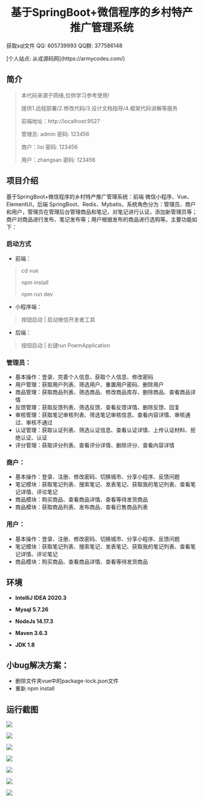 <p><h1 align="center">基于SpringBoot+微信程序的乡村特产推广管理系统</h1></p>

<p> 获取sql文件 QQ: 605739993 QQ群: 377586148 </p>
<p> [个人站点: 从戎源码网](https://armycodes.com/)</p>

## 简介

> 本代码来源于网络,仅供学习参考使用!
>
> 提供1.远程部署/2.修改代码/3.设计文档指导/4.框架代码讲解等服务
>
> 前端地址：http://localhost:9527
>
> 管理员: admin 密码: 123456
>
> 商户：lisi 密码: 123456
>
> 用户：zhangsan 密码: 123456

## 项目介绍

基于SpringBoot+微信程序的乡村特产推广管理系统：前端 微信小程序、Vue、ElementUI，后端 SpringBoot、Redis、Mybatis，系统角色分为：管理员、商户和用户，管理员在管理后台管理商品和笔记，对笔记进行认证，添加新管理员等；商户对商品进行发布、笔记发布等；用户根据发布的商品进行选购等。主要功能如下：

### 启动方式

- 前端：
> cd vue
>
> npm install
>
> npm run dev

- 小程序端：
> 按钮启动 | 启动微信开发者工具

- 后端：
> 按钮启动 | 右键run PoemApplication

### 管理员：

- 基本操作：登录、完善个人信息、获取个人信息、修改密码
- 用户管理：获取用户列表、筛选用户、重置用户密码、删除用户
- 商品管理：获取商品列表、筛选商品、修改商品库存、删除商品、查看商品详情
- 反馈管理：获取反馈列表、筛选反馈、查看反馈详情、删除反馈、回复
- 审核管理：获取笔记审核列表、筛选笔记审核信息、查看内容详情、审核通过、审核不通过
- 认证管理：获取认证列表、筛选认证信息、查看认证详情、上传认证材料、拒绝认证、认证
- 评分管理：获取评分列表、查看评分详情、删除评分、查看内容详情

### 商户：

- 基本操作：登录、注册、修改密码、切换城市、分享小程序、反馈问题
- 笔记模块：获取笔记列表、搜索笔记、发表笔记、获取我的笔记列表、查看笔记详情、评论笔记
- 商品模块：购买商品、查看商品详情、查看等待发货商品
- 商品模块：获取商品列表、发布商品、查看已售商品列表

### 用户：

- 基本操作：登录、注册、修改密码、切换城市、分享小程序、反馈问题
- 笔记模块：获取笔记列表、搜索笔记、发表笔记、获取我的笔记列表、查看笔记详情、评论笔记
- 商品模块：购买商品、查看商品详情、查看等待发货商品

## 环境

- <b>IntelliJ IDEA 2020.3</b>

- <b>Mysql 5.7.26</b>

- <b>NodeJs 14.17.3</b>

- <b>Maven 3.6.3</b>

- <b>JDK 1.8</b>

## 小bug解决方案：
- 删除文件夹vue中的package-lock.json文件
- 重新 npm install

## 运行截图
![](screenshot/1.png)

![](screenshot/2.png)

![](screenshot/3.png)

![](screenshot/4.png)

![](screenshot/5.png)

![](screenshot/6.png)

![](screenshot/7.png)

